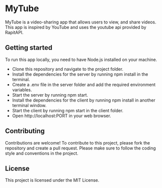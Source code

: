 # MyTube
MyTube is a video-sharing app that allows users to  view, and share videos. This app is inspired by YouTube and uses the youtube api provided by RapitAPI.

## Getting started
To run this app locally, you need to have Node.js installed on your machine.

* Clone this repository and navigate to the project folder.
* Install the dependencies for the server by running npm install in the terminal.
* Create a .env file in the server folder and add the required environment variables. 
* Start the server by running npm start.
* Install the dependencies for the client by running npm install in another terminal window.
* Start the client by running npm start in the client folder.
* Open http://localhost:PORT in your web browser.

## Contributing
Contributions are welcome! To contribute to this project, please fork the repository and create a pull request. Please make sure to follow the coding style and conventions in the project.

## License
This project is licensed under the MIT License.
